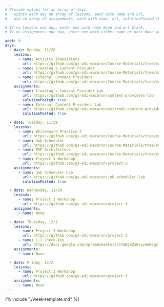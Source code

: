 ```yaml
---
# Provide values for an array of days,
#   within each day an array of lessons, each with name and url,
#   and an array of assignments, each with name, url, solutionPosted (boolean) and note.

# If no lessons one day, enter one with name None and url blank.
# If no assignments one day, enter one with either name or note None and url blank.

week: 9
days:
  - date: Monday, 11/28
    lessons:
      - name: Activity Transitions
        url: https://github.com/ga-adi-macaron/Course-Materials/tree/master/lessons/user-interface/activity-transitions
      - name: Creating a Content Provider
        url: https://github.com/ga-adi-macaron/Course-Materials/tree/master/lessons/android-technologies-and-services/content-provider-lesson
      - name: External Content Providers
        url: https://github.com/ga-adi-macaron/Course-Materials/tree/master/lessons/android-technologies-and-services/external-content-providers-lesson
    assignments:
      - name: Creating a Content Provider Lab
        url: https://github.com/ga-adi-macaron/content-providers-lab
        solutionPosted: true
      - name: External Content Providers Lab
        url: https://github.com/ga-adi-macaron/external-content-providers-lab
        solutionPosted: true

  - date: Tuesday, 11/29
    lessons:
      - name: Whiteboard Practice 7
        url: https://github.com/ga-adi-macaron/Course-Materials/tree/master/lessons/computer-science-and-interview-prep/whiteboarding-practice-7
      - name: Job Scheduler
        url: https://github.com/ga-adi-macaron/Course-Materials/tree/master/lessons/android-technologies-and-services/job-scheduler-lesson
      - name: MVP Architecture
        url: https://github.com/ga-adi-macaron/Course-Materials/tree/master/lessons/workflow-and-dev-tools/mvp-architecture
      - name: Project 3 Workshop
        url: https://github.com/ga-adi-macaron/project-3
    assignments:
      - name: Job Scheduler Lab
        url: https://github.com/ga-adi-macaron/job-scheduler-lab
        solutionPosted: true

  - date: Wednesday, 11/30
    lessons:
      - name: Project 3 Workshop
        url: https://github.com/ga-adi-macaron/project-3
    assignments:
      - name: None

  - date: Thursday, 12/1
    lessons:
      - name: Project 3 Workshop
        url: https://github.com/ga-adi-macaron/project-3
      - name: 1:1 Check-Ins
        url: https://docs.google.com/spreadsheets/d/1YABj9ZaNxLymnWsgcf2Qew3sGzPqNb0grlpg-DECS-8/edit?usp=sharing
    assignments:
      - name: None

  - date: Friday, 12/2
    lessons:
      - name: Project 3 Workshop
        url: https://github.com/ga-adi-macaron/project-3
    assignments:
      - name: None
---
```


{% include "./week-template.md" %}
